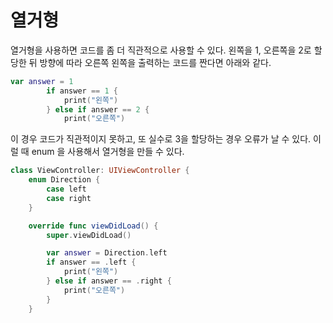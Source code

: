 # 열거형

열거형을 사용하면 코드를 좀 더 직관적으로 사용할 수 있다.
왼쪽을 1, 오른쪽을 2로 할당한 뒤 방향에 따라 오른쪽 왼쪽을 출력하는 코드를 짠다면 아래와 같다.

```swift
var answer = 1
        if answer == 1 {
            print("왼쪽")
        } else if answer == 2 {
            print("오른쪽")
```

이 경우 코드가 직관적이지 못하고, 또 실수로 3을 할당하는 경우 오류가 날 수 있다. 이럴 때 enum 을 사용해서 열거형을 만들 수 있다.

```swift
class ViewController: UIViewController {
    enum Direction {
        case left
        case right
    }

    override func viewDidLoad() {
        super.viewDidLoad()

        var answer = Direction.left
        if answer == .left {
            print("왼쪽")
        } else if answer == .right {
            print("오른쪽")
        }
    }
```

